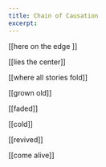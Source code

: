 ```yaml
---
title: Chain of Causation
excerpt:
---
```


[[here on the edge ]]

[[lies the center]]

[[where all stories fold]]

[[grown old]]

[[faded]]

[[cold]] 

[[revived]]

[[come alive]]











